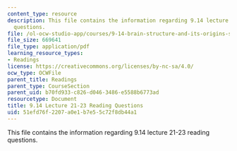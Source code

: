 ```yaml
---
content_type: resource
description: This file contains the information regarding 9.14 lecture 21-23 reading
  questions.
file: /ol-ocw-studio-app/courses/9-14-brain-structure-and-its-origins-spring-2014/51efd76f2207a0e1b7e55c72f8db44a1_MIT9_14S14_Lec21-23ReadQue.pdf
file_size: 669641
file_type: application/pdf
learning_resource_types:
- Readings
license: https://creativecommons.org/licenses/by-nc-sa/4.0/
ocw_type: OCWFile
parent_title: Readings
parent_type: CourseSection
parent_uid: b70fd933-c826-d046-3486-e5588b6773ad
resourcetype: Document
title: 9.14 Lecture 21-23 Reading Questions
uid: 51efd76f-2207-a0e1-b7e5-5c72f8db44a1
---
```

This file contains the information regarding 9.14 lecture 21-23 reading questions.